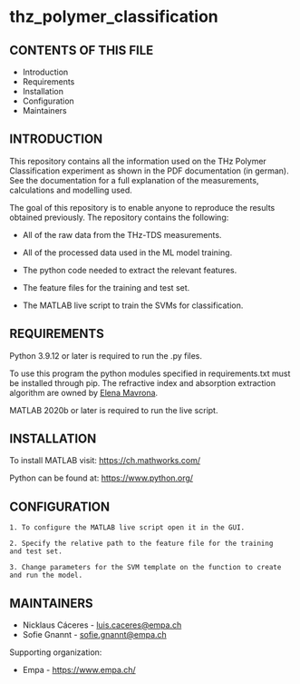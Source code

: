 # thz_polymer_classification

CONTENTS OF THIS FILE
---------------------
 * Introduction
 * Requirements
 * Installation
 * Configuration
 * Maintainers

INTRODUCTION
------------
This repository contains all the information used on the THz Polymer
Classification experiment as shown in the PDF documentation (in german). See
the documentation for a full explanation of the measurements, calculations and
modelling used.

The goal of this repository is to enable anyone to reproduce the results
obtained previously. The repository contains the following:

 * All of the raw data from the THz-TDS measurements.

 * All of the processed data used in the ML model training.

* The python code needed to extract the relevant features.

* The feature files for the training and test set.

* The MATLAB live script to train the SVMs for classification.


REQUIREMENTS
------------
Python 3.9.12 or later is required to run the .py files.

To use this program the python modules specified in requirements.txt must
be installed through pip. The refractive index and absorption extraction algorithm
are owned by [Elena Mavrona](https://scholar.google.com/citations?user=566uGpQAAAAJ&hl=en&oi=ao).

MATLAB 2020b or later is required to run the live script. 


INSTALLATION
------------
To install MATLAB visit: https://ch.mathworks.com/

Python can be found at: https://www.python.org/


CONFIGURATION
-------------

    1. To configure the MATLAB live script open it in the GUI.
    
    2. Specify the relative path to the feature file for the training
    and test set.
    
    3. Change parameters for the SVM template on the function to create
    and run the model.



MAINTAINERS
-----------

 * Nicklaus Cáceres - luis.caceres@empa.ch
 * Sofie Gnannt - sofie.gnannt@empa.ch

Supporting organization:

 * Empa - https://www.empa.ch/
